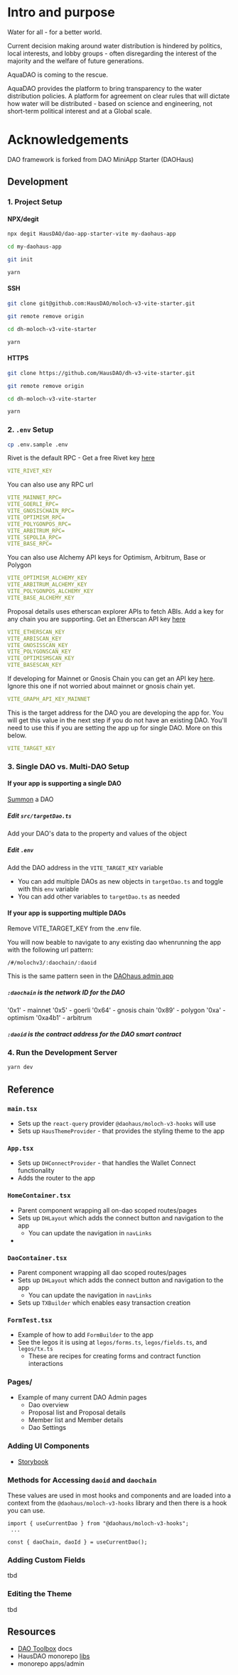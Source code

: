 # Intro and purpose
Water for all - for a better world. 

Current decision making around water distribution is hindered by politics, local interests, and lobby groups - often disregarding the interest of the majority and the welfare of future generations.

AquaDAO is coming to the rescue.

AquaDAO provides the platform to bring transparency to the water distribution policies.  A platform for agreement on clear rules that will dictate how water will be distributed - based on science and engineering, not short-term political interest and at a Global scale.

# Acknowledgements

DAO framework is forked from DAO MiniApp Starter (DAOHaus)

## Development

### 1. Project Setup

#### NPX/degit

```bash
npx degit HausDAO/dao-app-starter-vite my-daohaus-app

cd my-daohaus-app

git init

yarn
```

#### SSH

```bash
git clone git@github.com:HausDAO/moloch-v3-vite-starter.git

git remote remove origin

cd dh-moloch-v3-vite-starter

yarn
```

#### HTTPS

```bash
git clone https://github.com/HausDAO/dh-v3-vite-starter.git

git remote remove origin

cd dh-moloch-v3-vite-starter

yarn
```

### 2. `.env` Setup

```bash
cp .env.sample .env
```

Rivet is the default RPC - Get a free Rivet key [here](https://rivet.cloud/)

```yaml
VITE_RIVET_KEY
```

You can also use any RPC url

```yaml
VITE_MAINNET_RPC=
VITE_GOERLI_RPC=
VITE_GNOSISCHAIN_RPC=
VITE_OPTIMISM_RPC=
VITE_POLYGONPOS_RPC=
VITE_ARBITRUM_RPC=
VITE_SEPOLIA_RPC=
VITE_BASE_RPC=
```


You can also use Alchemy API keys for Optimism, Arbitrum, Base or Polygon

```yaml
VITE_OPTIMISM_ALCHEMY_KEY
VITE_ARBITRUM_ALCHEMY_KEY
VITE_POLYGONPOS_ALCHEMY_KEY
VITE_BASE_ALCHEMY_KEY
```

Proposal details uses etherscan explorer APIs to fetch ABIs. Add a key for any chain you are supporting. Get an Etherscan API key [here](https://etherscan.io/apis)

```yaml
VITE_ETHERSCAN_KEY
VITE_ARBISCAN_KEY
VITE_GNOSISSCAN_KEY
VITE_POLYGONSCAN_KEY
VITE_OPTIMISMSCAN_KEY
VITE_BASESCAN_KEY
```

If developing for Mainnet or Gnosis Chain you can get an API key [here](https://thegraph.com/explorer/subgraph?id=GfHFdFmiSwW1PKtnDhhcxhArwtTjVuMnXxQ5XcETF1bP&view=Overview). Ignore this one if not worried about mainnet or gnosis chain yet.

```yaml
VITE_GRAPH_API_KEY_MAINNET
```

This is the target address for the DAO you are developing the app for. You will get this value in the next step if you do not have an existing DAO. You'll need to use this if you are setting the app up for single DAO. More on this below.

```yaml
VITE_TARGET_KEY
```

### 3. Single DAO vs. Multi-DAO Setup

#### If your app is supporting a single DAO

[Summon](https://summon.daohaus.club) a DAO

##### Edit `src/targetDao.ts`

Add your DAO's data to the property and values of the object

##### Edit `.env`

Add the DAO address in the `VITE_TARGET_KEY` variable

- You can add multiple DAOs as new objects in `targetDao.ts` and toggle with this `env` variable
- You can add other variables to `targetDao.ts` as needed

#### If your app is supporting multiple DAOs

Remove VITE_TARGET_KEY from the .env file.

You will now beable to navigate to any existing dao whenrunning the app with the following url pattern:

`/#/molochv3/:daochain/:daoid`

This is the same pattern seen in the [DAOhaus admin app](https://admin.daohaus.club/#/molochv3/0x5/0xf6538c07324f59b3ba685d86393c65dce9676c70)

##### `:daochain` is the network ID for the DAO

'0x1' - mainnet
'0x5' - goerli
'0x64' - gnosis chain
'0x89' - polygon
'0xa' - optimism
'0xa4b1' - arbitrum

##### `:daoid` is the contract address for the DAO smart contract

### 4. Run the Development Server

```bash
yarn dev
```

## Reference

### `main.tsx`

- Sets up the `react-query` provider `@daohaus/moloch-v3-hooks` will use
- Sets up `HausThemeProvider` - that provides the styling theme to the app

### `App.tsx`

- Sets up `DHConnectProvider` - that handles the Wallet Connect functionality
- Adds the router to the app

### `HomeContainer.tsx`

- Parent component wrapping all on-dao scoped routes/pages
- Sets up `DHLayout` which adds the connect button and navigation to the app
  - You can update the navigation in `navLinks`
-

### `DaoContainer.tsx`

- Parent component wrapping all dao scoped routes/pages
- Sets up `DHLayout` which adds the connect button and navigation to the app
  - You can update the navigation in `navLinks`
- Sets up `TXBuilder` which enables easy transaction creation

### `FormTest.tsx`

- Example of how to add `FormBuilder` to the app
- See the legos it is using at `legos/forms.ts`, `legos/fields.ts`, and `legos/tx.ts`
  - These are recipes for creating forms and contract function interactions

### Pages/

- Example of many current DAO Admin pages
  - Dao overview
  - Proposal list and Proposal details
  - Member list and Member details
  - Dao Settings

### Adding UI Components

- [Storybook](https://storybook.js.org/)

### Methods for Accessing `daoid` and `daochain`

These values are used in most hooks and components and are loaded into a context from the `@daohaus/moloch-v3-hooks` library and then there is a hook you can use.

```tsx
import { useCurrentDao } from "@daohaus/moloch-v3-hooks";
 ...

const { daoChain, daoId } = useCurrentDao();
```

### Adding Custom Fields

tbd

### Editing the Theme

tbd

## Resources

- [DAO Toolbox](https://toolbox.daohaus.fun/) docs
- HausDAO monorepo [libs](https://github.com/HausDAO/monorepo/tree/develop/libs)
- monorepo apps/admin
